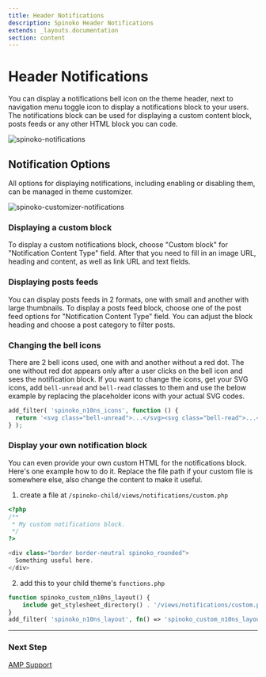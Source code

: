 ```yaml
---
title: Header Notifications
description: Spinoko Header Notifications
extends: _layouts.documentation
section: content
---
```


# Header Notifications

You can display a notifications bell icon on the theme header, next to navigation menu toggle icon to display a notifications block to your users.
The notifications block can be used for displaying a custom content block, posts feeds or any other HTML block you can code.

![spinoko-notifications](https://media.dinomatic.com/images/docs/spinoko/spinoko-notifications.png)

## Notification Options

All options for displaying notifications, including enabling or disabling them, can be managed in theme customizer.

![spinoko-customizer-notifications](https://media.dinomatic.com/images/docs/spinoko/spinoko-customizer-notifications.png)

### Displaying a custom block

To display a custom notifications block, choose "Custom block" for "Notification Content Type" field.
After that you need to fill in an image URL, heading and content, as well as link URL and text fields.

### Displaying posts feeds

You can display posts feeds in 2 formats, one with small and another with large thumbnails.
To display a posts feed block, choose one of the post feed options for "Notification Content Type" field.
You can adjust the block heading and choose a post category to filter posts.

### Changing the bell icons

There are 2 bell icons used, one with and another without a red dot. The one without red dot appears only after a user clicks on the bell icon and sees the notification block.
If you want to change the icons, get your SVG icons, add `bell-unread` and `bell-read` classes to them and use the below example by replacing the placeholder icons with your actual SVG codes.

```php
add_filter( 'spinoko_n10ns_icons', function () {
  return '<svg class="bell-unread">...</svg><svg class="bell-read">...</svg>';
} );
```

### Display your own notification block

You can even provide your own custom HTML for the notifications block. Here's one example how to do it.
Replace the file path if your custom file is somewhere else, also change the content to make it useful.

1. create a file at `/spinoko-child/views/notifications/custom.php`

```php
<?php
/**
 * My custom notifications block.
 */
?>

<div class="border border-neutral spinoko_rounded">
  Something useful here.
</div>
```

2. add this to your child theme's `functions.php`

```php
function spinoko_custom_n10ns_layout() {
	include get_stylesheet_directory() . '/views/notifications/custom.php';
}
add_filter( 'spinoko_n10ns_layout', fn() => 'spinoko_custom_n10ns_layout' );
```

---

### Next Step

[AMP Support](/docs/spinoko/amp/)
